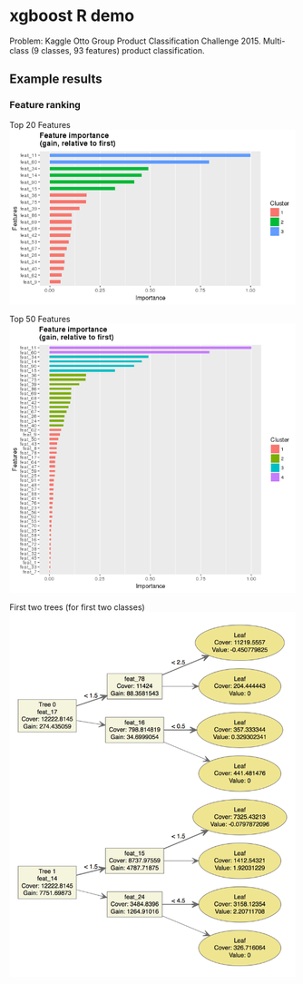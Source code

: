 # xgboost R demo <br/>
Problem: Kaggle Otto Group Product Classification Challenge 2015. Multi-class (9 classes, 93 features) product classification.

## Example results <br/>
### Feature ranking <br/>
Top 20 Features
![](img/feature_importance_rel2first_20.png)

Top 50 Features
![](img/feature_importance_rel2first_50.png)

First two trees (for first two classes)
![](img/Screen%20Shot%202019-02-24%20at%207.45.24%20PM.png)
